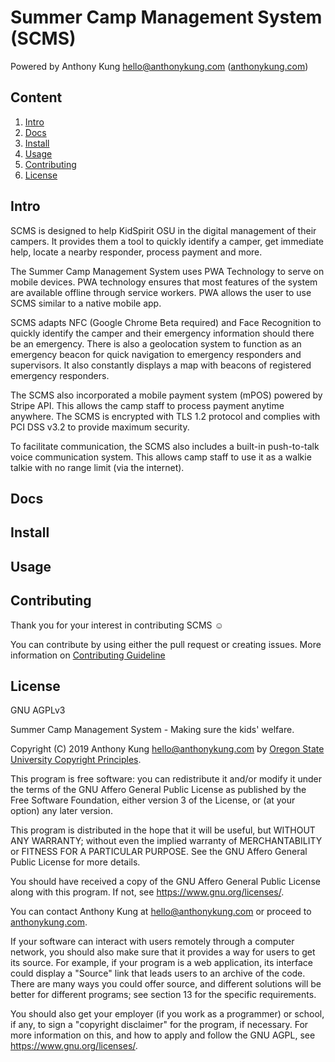 # Summer Camp Management System (SCMS)
Powered by Anthony Kung <hello@anthonykung.com> ([anthonykung.com](https://anthonykung.com))

## Content
1. [Intro](https://github.com/osu-cs290-f19/final-project-final-project-team-8-anthony-kung#intro)
2. [Docs](https://github.com/osu-cs290-f19/final-project-final-project-team-8-anthony-kung#docs)
3. [Install](https://github.com/osu-cs290-f19/final-project-final-project-team-8-anthony-kung#install)
4. [Usage](https://github.com/osu-cs290-f19/final-project-final-project-team-8-anthony-kung#usage)
5. [Contributing](https://github.com/osu-cs290-f19/final-project-final-project-team-8-anthony-kung#contributing)
6. [License](https://github.com/osu-cs290-f19/final-project-final-project-team-8-anthony-kung#license)

## Intro
SCMS is designed to help KidSpirit OSU in the digital management of their campers. It provides them a tool to quickly identify a camper, get immediate help, locate a nearby responder, process payment and more.

The Summer Camp Management System uses PWA Technology to serve on mobile devices. PWA technology ensures that most features of the system are available offline through service workers. PWA allows the user to use SCMS similar to a native mobile app.

SCMS adapts NFC (Google Chrome Beta required) and Face Recognition to quickly identify the camper and their emergency information should there be an emergency. There is also a geolocation system to function as an emergency beacon for quick navigation to emergency responders and supervisors. It also constantly displays a map with beacons of registered emergency responders.

The SCMS also incorporated a mobile payment system (mPOS) powered by Stripe API. This allows the camp staff to process payment anytime anywhere. The SCMS is encrypted with TLS 1.2 protocol and complies with PCI DSS v3.2 to provide maximum security.

To facilitate communication, the SCMS also includes a built-in push-to-talk voice communication system. This allows camp staff to use it as a walkie talkie with no range limit (via the internet).

## Docs

## Install

## Usage

## Contributing
Thank you for your interest in contributing SCMS ☺

You can contribute by using either the pull request or creating issues. More information on [Contributing Guideline](./DOCS/CONTRIBUTING.md)

## License
GNU AGPLv3

Summer Camp Management System - Making sure the kids' welfare.

Copyright (C) 2019  Anthony Kung <hello@anthonykung.com> by [Oregon State University Copyright Principles](https://advantage.oregonstate.edu/sites/advantage.oregonstate.edu/files/osu_copyright_principles_0.pdf).

This program is free software: you can redistribute it and/or modify
it under the terms of the GNU Affero General Public License as published
by the Free Software Foundation, either version 3 of the License, or
(at your option) any later version.

This program is distributed in the hope that it will be useful,
but WITHOUT ANY WARRANTY; without even the implied warranty of
MERCHANTABILITY or FITNESS FOR A PARTICULAR PURPOSE.  See the
GNU Affero General Public License for more details.

You should have received a copy of the GNU Affero General Public License
along with this program.  If not, see <https://www.gnu.org/licenses/>.

You can contact Anthony Kung at hello@anthonykung.com or proceed to [anthonykung.com](https://anthonykung.com).

If your software can interact with users remotely through a computer
network, you should also make sure that it provides a way for users to
get its source.  For example, if your program is a web application, its
interface could display a "Source" link that leads users to an archive
of the code.  There are many ways you could offer source, and different
solutions will be better for different programs; see section 13 for the
specific requirements.

You should also get your employer (if you work as a programmer) or school,
if any, to sign a "copyright disclaimer" for the program, if necessary.
For more information on this, and how to apply and follow the GNU AGPL, see
<https://www.gnu.org/licenses/>.
